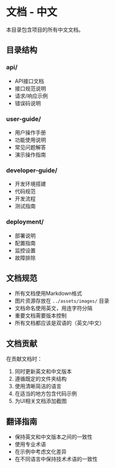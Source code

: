 # 文档 - 中文

本目录包含项目的所有中文文档。

## 目录结构

### api/
- API接口文档
- 接口规范说明
- 请求/响应示例
- 错误码说明

### user-guide/
- 用户操作手册
- 功能使用说明
- 常见问题解答
- 演示操作指南

### developer-guide/
- 开发环境搭建
- 代码规范
- 开发流程
- 测试指南

### deployment/
- 部署说明
- 配置指南
- 监控设置
- 故障排除

## 文档规范

- 所有文档使用Markdown格式
- 图片资源存放在 `../assets/images/` 目录
- 文档命名使用英文，用连字符分隔
- 重要文档需要版本控制
- 所有文档都应该是双语的（英文/中文）

## 文档贡献

在贡献文档时：
1. 同时更新英文和中文版本
2. 遵循既定的文件夹结构
3. 使用清晰简洁的语言
4. 在适当的地方包含代码示例
5. 为UI相关文档添加截图

## 翻译指南

- 保持英文和中文版本之间的一致性
- 使用专业术语
- 在示例中考虑文化差异
- 在不同语言中保持技术术语的一致性
